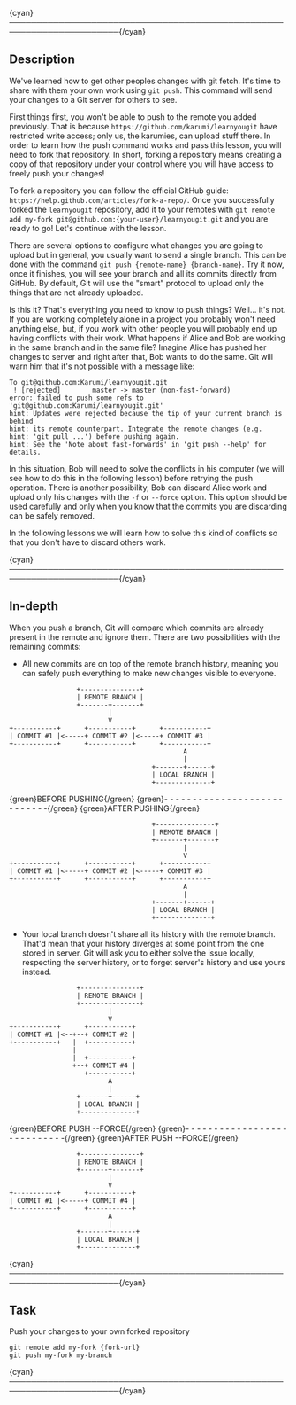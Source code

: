 {cyan}──────────────────────────────────────────────────────────────────────{/cyan}

## Description

We've learned how to get other peoples changes with git fetch. It's time to share with them your own work using `git push`. This command will send your changes to a Git server for others to see.

First things first, you won't be able to push to the remote you added previously. That is because `https://github.com/karumi/learnyougit` have restricted write access; only us, the karumies, can upload stuff there. In order to learn how the push command works and pass this lesson, you will need to fork that repository. In short, forking a repository means creating a copy of that repository under your control where you will have access to freely push your changes!

To fork a repository you can follow the official GitHub guide: `https://help.github.com/articles/fork-a-repo/`. Once you successfully forked the `learnyougit` repository, add it to your remotes with `git remote add my-fork git@github.com:{your-user}/learnyougit.git` and you are ready to go! Let's continue with the lesson.

There are several options to configure what changes you are going to upload but in general, you usually want to send a single branch. This can be done with the command `git push {remote-name} {branch-name}`. Try it now, once it finishes, you will see your branch and all its commits directly from GitHub. By default, Git will use the "smart" protocol to upload only the things that are not already uploaded.

Is this it? That's everything you need to know to push things? Well... it's not. If you are working completely alone in a project you probably won't need anything else, but, if you work with other people you will probably end up having conflicts with their work. What happens if Alice and Bob are working in the same branch and in the same file? Imagine Alice has pushed her changes to server and right after that, Bob wants to do the same. Git will warn him that it's not possible with a message like:

```
To git@github.com:Karumi/learnyougit.git
 ! [rejected]        master -> master (non-fast-forward)
error: failed to push some refs to 'git@github.com:Karumi/learnyougit.git'
hint: Updates were rejected because the tip of your current branch is behind
hint: its remote counterpart. Integrate the remote changes (e.g.
hint: 'git pull ...') before pushing again.
hint: See the 'Note about fast-forwards' in 'git push --help' for details.
```

In this situation, Bob will need to solve the conflicts in his computer (we will see how to do this in the following lesson) before retrying the push operation. There is another possibility, Bob can discard Alice work and upload only his changes with the `-f` or `--force` option. This option should be used carefully and only when you know that the commits you are discarding can be safely removed.

In the following lessons we will learn how to solve this kind of conflicts so that you don't have to discard others work.

{cyan}──────────────────────────────────────────────────────────────────────{/cyan}

## In-depth

When you push a branch, Git will compare which commits are already present in the remote and ignore them. There are two possibilities with the remaining commits:
* All new commits are on top of the remote branch history, meaning you can safely push everything to make new changes visible to everyone.

```
                 +---------------+
                 | REMOTE BRANCH |
                 +-------+-------+
                         |
                         V
+-----------+      +-----------+      +-----------+
| COMMIT #1 |<-----+ COMMIT #2 |<-----+ COMMIT #3 |
+-----------+      +-----------+      +-----------+
                                            A
                                            |
                                    +-------+------+
                                    | LOCAL BRANCH |
                                    +--------------+
```
{green}BEFORE PUSHING{/green}
{green}- - - - - - - - - - - - - - - - - - - - - - - - - - - -{/green}
{green}AFTER PUSHING{/green}
```
                                    +---------------+
                                    | REMOTE BRANCH |
                                    +-------+-------+
                                            |
                                            V
+-----------+      +-----------+      +-----------+
| COMMIT #1 |<-----+ COMMIT #2 |<-----+ COMMIT #3 |
+-----------+      +-----------+      +-----------+
                                            A
                                            |
                                    +-------+------+
                                    | LOCAL BRANCH |
                                    +--------------+
```
* Your local branch doesn't share all its history with the remote branch. That'd mean that your history diverges at some point from the one stored in server. Git will ask you to either solve the issue locally, respecting the server history, or to forget server's history and use yours instead.

```
                 +---------------+
                 | REMOTE BRANCH |
                 +-------+-------+
                         |
                         V
+-----------+      +-----------+
| COMMIT #1 |<--+--+ COMMIT #2 |
+-----------+   |  +-----------+
                |
                |  +-----------+
                +--+ COMMIT #4 |
                   +-----------+
                         A
                         |
                 +-------+------+
                 | LOCAL BRANCH |
                 +--------------+
```
{green}BEFORE PUSH --FORCE{/green}
{green}- - - - - - - - - - - - - - - - - - - - - - - - - - - -{/green}
{green}AFTER PUSH --FORCE{/green}
```
                 +---------------+
                 | REMOTE BRANCH |
                 +-------+-------+
                         |
                         V
+-----------+      +-----------+
| COMMIT #1 |<-----+ COMMIT #4 |
+-----------+      +-----------+
                         A
                         |
                 +-------+------+
                 | LOCAL BRANCH |
                 +--------------+
```

{cyan}──────────────────────────────────────────────────────────────────────{/cyan}

## Task

Push your changes to your own forked repository
```
git remote add my-fork {fork-url}
git push my-fork my-branch
```

{cyan}──────────────────────────────────────────────────────────────────────{/cyan}
